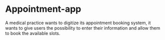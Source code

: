 # Appointment-app

A medical practice wants to digitize its appointment booking system, it wants to give users the possibility to enter their information and allow them to book the available slots.
